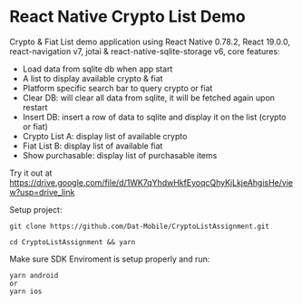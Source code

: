 # React Native Crypto List Demo

Crypto & Fiat List demo application using React Native 0.78.2, React 19.0.0, react-navigation v7, jotai & react-native-sqlite-storage v6, core features:<br />

- Load data from sqlite db when app start
- A list to display available crypto & fiat
- Platform specific search bar to query crypto or fiat
- Clear DB: will clear all data from sqlite, it will be fetched again upon restart
- Insert DB: insert a row of data to sqlite and display it on the list (crypto or fiat)
- Crypto List A: display list of available crypto
- Fiat List B: display list of available fiat
- Show purchasable: display list of purchasable items

Try it out at<br />
https://drive.google.com/file/d/1WK7qYhdwHkfEyoqcQhyKjLkjeAhgisHe/view?usp=drive_link

Setup project:

```
git clone https://github.com/Dat-Mobile/CryptoListAssignment.git

cd CryptoListAssignment && yarn
```

Make sure SDK Enviroment is setup properly and run:

```
yarn android
or
yarn ios
```
